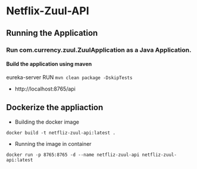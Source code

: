 # Netflix-Zuul-API

## Running the Application

### Run com.currency.zuul.ZuulApplication as a Java Application.

#### Build the application using maven
eureka-server
RUN
`
mvn clean package -DskipTests
`
* http://localhost:8765/api


## Dockerize the appliaction

* Building the docker image

```
docker build -t netfliz-zuul-api:latest .
```

* Running the image in container

```
docker run -p 8765:8765 -d --name netfliz-zuul-api netfliz-zuul-api:latest
```
